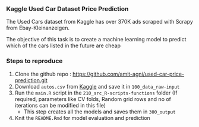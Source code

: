 ### Kaggle Used Car Dataset Price Prediction

The Used Cars dataset from Kaggle has over 370K ads scraped with Scrapy
from Ebay-Kleinanzeigen. 

The objective of this task is to create a machine learning model to predict which of the cars listed in the future
are cheap


### Steps to reproduce

1.  Clone the github repo :
    <a href="https://github.com/amit-agni/used-car-price-prediction.git" class="uri">https://github.com/amit-agni/used-car-price-prediction.git</a>
2.  Download `autos.csv` from
    [Kaggle](https://www.kaggle.com/orgesleka/used-cars-database) and
    save it in `100_data_raw-input`
3.  Run the `main.R` script in the `210_src_R-scripts-functions` folder
    (If required, parameters like CV folds, Random grid rows and no of
    iterations can be modified in this file)
    -   This step creates all the models and saves them in `300_output`
4.  Knit the `README.Rmd` for model evaluation and
    prediction
